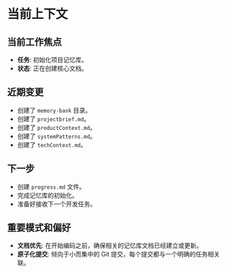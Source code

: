 # 当前上下文

## 当前工作焦点

- **任务**: 初始化项目记忆库。
- **状态**: 正在创建核心文档。

## 近期变更

- 创建了 `memory-bank` 目录。
- 创建了 `projectbrief.md`。
- 创建了 `productContext.md`。
- 创建了 `systemPatterns.md`。
- 创建了 `techContext.md`。

## 下一步

- 创建 `progress.md` 文件。
- 完成记忆库的初始化。
- 准备好接收下一个开发任务。

## 重要模式和偏好

- **文档优先**: 在开始编码之前，确保相关的记忆库文档已经建立或更新。
- **原子化提交**: 倾向于小而集中的 Git 提交，每个提交都与一个明确的任务相关联。
